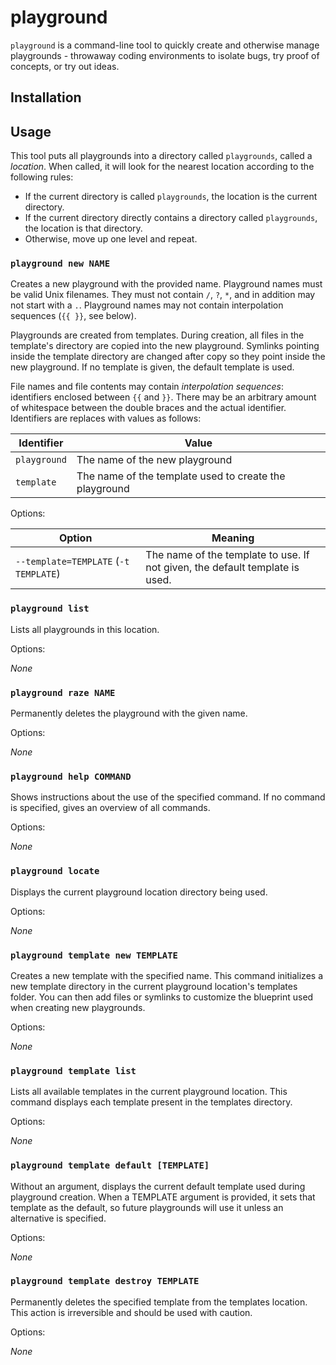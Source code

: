 # playground

`playground` is a command-line tool to quickly create and otherwise manage playgrounds - throwaway coding environments to isolate bugs, try proof of concepts, or try out ideas.

## Installation

## Usage

This tool puts all playgrounds into a directory called `playgrounds`, called a _location_. When called, it will look for the nearest location according to the following rules:

- If the current directory is called `playgrounds`, the location is the current directory.
- If the current directory directly contains a directory called `playgrounds`, the location is that directory.
- Otherwise, move up one level and repeat.


### `playground new NAME`

Creates a new playground with the provided name. Playground names must be valid Unix filenames. They must not contain `/`, `?`, `*`, and in addition may not start with a `.`. Playground names may not contain interpolation sequences (`{{ }}`, see below).

Playgrounds are created from templates. During creation, all files in the template's directory are copied into the new playground. Symlinks pointing inside the template directory are changed after copy so they point inside the new playground. If no template is given, the default template is used.

File names and file contents may contain _interpolation sequences_: identifiers enclosed between `{{` and `}}`. There may be an arbitrary amount of whitespace between the double braces and the actual identifier. Identifiers are replaces with values as follows:

Identifier | Value
-|-
`playground` | The name of the new playground
`template` | The name of the template used to create the playground

Options:

Option | Meaning
-|-
`--template=TEMPLATE` (`-t TEMPLATE`) | The name of the template to use. If not given, the default template is used.

### `playground list`

Lists all playgrounds in this location.

Options:

_None_

### `playground raze NAME`

Permanently deletes the playground with the given name.

Options:

_None_

### `playground help COMMAND`

Shows instructions about the use of the specified command. If no command is specified, gives an overview of all commands.

Options: 

_None_

### `playground locate`

Displays the current playground location directory being used.

Options:

_None_

### `playground template new TEMPLATE`

Creates a new template with the specified name. This command initializes a new template directory in the current playground location's templates folder. You can then add files or symlinks to customize the blueprint used when creating new playgrounds.

Options:

  _None_

### `playground template list`

Lists all available templates in the current playground location. This command displays each template present in the templates directory.

Options:

  _None_

### `playground template default [TEMPLATE]`

Without an argument, displays the current default template used during playground creation. When a TEMPLATE argument is provided, it sets that template as the default, so future playgrounds will use it unless an alternative is specified.

Options:

  _None_

### `playground template destroy TEMPLATE`

Permanently deletes the specified template from the templates location. This action is irreversible and should be used with caution.

Options:

  _None_
